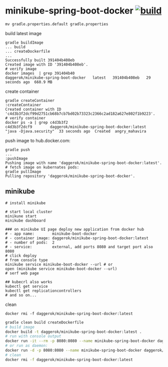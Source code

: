minikube-spring-boot-docker [![build](https://travis-ci.org/daggerok/minikube-spring-boot-docker.svg?branch=master)](https://travis-ci.org/daggerok/minikube-spring-boot-docker)
===========================

```fish
mv gradle.properties.default gradle.properties
```

build latest image

```fish
gradle buildImage
... build
... createDockerfile
...
Successfully built 391404b408eb
Created image with ID '391404b408eb'.
# verify image
docker images  | grep 391404b40
daggerok/minikube-spring-boot-docker   latest   391404b408eb   29 seconds ago  660.9 MB
```

create container

```fish
gradle createContainer
:createContainer
Created container with ID 'c4d3b3f2dcf99d2751cb68b7cb7bd02b73323c2366c2ad182a627e802f1b9223'.
# verify container
docker ps -a | grep c4d3b3f2
c4d3b3f2dcf9        daggerok/minikube-spring-boot-docker:latest   "java -Djava.security"  33 seconds ago  Created  angry_mahavira
```

push image to hub.docker.com:

```fish
gradle push
...
:pushImage
Pushing image with name 'daggerok/minikube-spring-boot-docker:latest'.
# fetch image on kubernates pods:
gradle pullImage
Pulling repository 'daggerok/minikube-spring-boot-docker'.
```

## minikube

```fish
# install minikube

# start local cluster
minikune start
minikube dashboard

### on minikube UI page deploy new application from docker hub
# - app name:        minikube-boot-docker
# - container image: daggerok/minikube-spring-boot-docker:latest
# - number of pods:  2
# - service:         external, add ports 8080 and target port also 8080
# click deploy
# from console type
minikube service minikube-boot-docker --url # or
open (minikube service minikube-boot-docker --url)
# serf web page

## kubecrl also works
kubectl get service
kubectl get replicationcontrollers
# and so on...
```

clean

```fish
docker rmi -f daggerok/minikube-spring-boot-docker:latest
```


```sh
gradle clean build createDockerfile
# build image
docker build -t daggerok/minikube-spring-boot-docker:latest .
# run with console output
docker run -it --rm -p 8080:8080 --name minikube-spring-boot-docker daggerok/minikube-spring-boot-docker:latest
# or run as daemon:
docker run -d -p 8080:8080 --name minikube-spring-boot-docker daggerok/minikube-spring-boot-docker:latest
# clean
docker rmi -f daggerok/minikube-spring-boot-docker:latest
```
